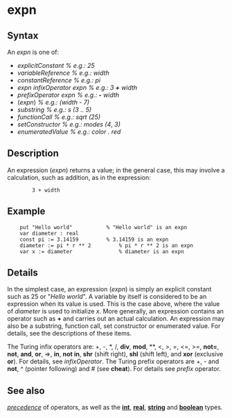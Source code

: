 
# expn

## Syntax
An _expn_ is one of:   
-  _explicitConstant_     _% e.g.: 25_   
-  _variableReference_     _% e.g.: width_   
-  _constantReference_     _% e.g.: pi_   
-  _expn_ _infixOperator_ _expn_   _% e.g.: 3 **+** width_   
-  _prefixOperator_ _expn_   _% e.g.: **-** width_   
-  (_expn_)       _% e.g.: (width - 7)_   
-  _substring_       _% e.g.: s (3 .. 5)_   
-  _functionCall_     _% e.g.: sqrt (25)_   
-  _setConstructor_     _% e.g.: modes (4_, _3)_   
-  _enumeratedValue_     _% e.g.: color . red_

## Description
An expression (_expn_) returns a value; in the general case, this may involve a calculation, such as addition, as in the expression:

            3 + width
## Example


        put "Hello world"           % "Hello world" is an expn
        var diameter : real
        const pi := 3.14159         % 3.14159 is an expn
        diameter := pi * r ** 2         % pi * r ** 2 is an expn
        var x := diameter               % diameter is an expn
## Details
In the simplest case, an expression (_expn_) is simply an explicit constant such as 25 or "_Hello world_". A variable by itself is considered to be an expression when its value is used. This is the case above, where the value of _diameter_ is used to initialize _x_. More generally, an expression contains an operator such as **+** and carries out an actual calculation. An expression may also be a substring, function call, set constructor or enumerated value. For details, see the descriptions of these items.

The Turing infix operators are: +, -, *, /, **div**, **mod**, **, <, >, =, <=, >=, **not=**, **not**, **and**, **or**, =>, **in**, **not** **in**, **shr** (shift right), **shl** (shift left), and **xor** (exclusive **or**). For details, see _infixOperator_. The Turing prefix operators are +, - and **not**, ^ (pointer following) and # (see **cheat**). For details see _prefix_ operator.


## See also
_[precedence](precedence.html)_ of operators, as well as the **[int](int.html)**, **[real](real.html)**, **[string](string1.html)** and **[boolean](boolean.html)** types.

